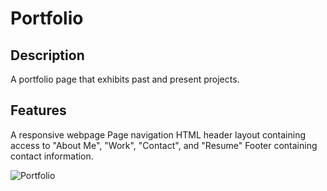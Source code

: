 # Portfolio

## Description 

A portfolio page that exhibits past and present projects. 

## Features

A responsive webpage 
Page navigation
HTML header layout containing access to "About Me", "Work", "Contact", and "Resume"
Footer containing contact information.

![Portfolio](../Portfolio/images/screenshot.png)




